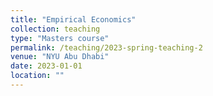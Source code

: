 ```yaml
---
title: "Empirical Economics"
collection: teaching
type: "Masters course"
permalink: /teaching/2023-spring-teaching-2
venue: "NYU Abu Dhabi"
date: 2023-01-01
location: ""
---
```


<!--
This is a description of a teaching experience. You can use markdown like any other post.
Heading 1
======
Heading 2
======
Heading 3
======
-->

